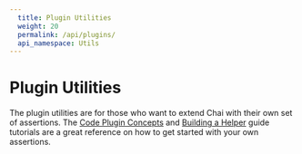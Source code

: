 ```yaml
---
  title: Plugin Utilities
  weight: 20
  permalink: /api/plugins/
  api_namespace: Utils
---
```


# Plugin Utilities

The plugin utilities are for those who want to extend Chai with their own set of
assertions. The [Code Plugin Concepts]({{site.github.url}}/guide/plugins) and
[Building a Helper]({{site.github.url}}/guide/helpers) guide tutorials are a great reference on
how to get started with your own assertions.
